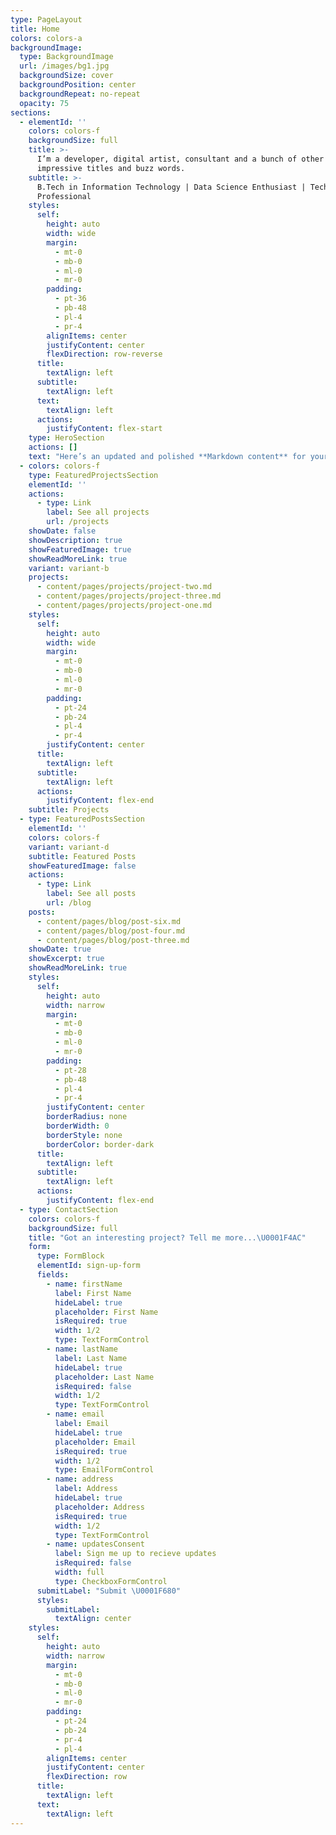```yaml
---
type: PageLayout
title: Home
colors: colors-a
backgroundImage:
  type: BackgroundImage
  url: /images/bg1.jpg
  backgroundSize: cover
  backgroundPosition: center
  backgroundRepeat: no-repeat
  opacity: 75
sections:
  - elementId: ''
    colors: colors-f
    backgroundSize: full
    title: >-
      I’m a developer, digital artist, consultant and a bunch of other
      impressive titles and buzz words.
    subtitle: >-
      B.Tech in Information Technology | Data Science Enthusiast | Tech
      Professional
    styles:
      self:
        height: auto
        width: wide
        margin:
          - mt-0
          - mb-0
          - ml-0
          - mr-0
        padding:
          - pt-36
          - pb-48
          - pl-4
          - pr-4
        alignItems: center
        justifyContent: center
        flexDirection: row-reverse
      title:
        textAlign: left
      subtitle:
        textAlign: left
      text:
        textAlign: left
      actions:
        justifyContent: flex-start
    type: HeroSection
    actions: []
    text: "Here’s an updated and polished **Markdown content** for your website, reflecting that you’ve completed your B.Tech and are currently working in a company. This version is professional, concise, and suitable for showcasing on your personal website or portfolio.\n\n---\n\n# **Pramod Kumar Maurya**  \n_B.Tech in Information Technology | Data Science Enthusiast | Tech Professional_  \n\n---\n\n\U0001F64F **Hello!**\n\nI’m **Pramod Kumar Maurya**, a passionate **tech professional** with a **B.Tech in Information Technology** from **Shri Ramswaroop Memorial College of Engineering & Management, Lucknow (UP)**. I recently graduated and am currently working as a **[Your Job Title]** at **[Your Company Name]**. My journey in technology has been driven by an insatiable curiosity and a commitment to continuous learning.\n\n---\n\n## **Education**\n\n- **B.Tech in Information Technology**  \n  Shri Ramswaroop Memorial College of Engineering & Management, Lucknow (UP) *(20XX - 20XX)*  \n  - Graduated with a strong foundation in software development, data science, and IT systems.  \n\n- **B.Sc and M.Sc in Physics**  \n  - Developed analytical and problem-solving skills through rigorous academic training.  \n\n- **B.Ed in Physics & Maths**  \n  - Reinforced my belief in the power of holistic education and lifelong learning.\n\n---\n\n## **Professional Experience**\n\n### **[Your Job Title]**  \n**[Your Company Name]** – *[Location]*  \n*(Month YYYY - Present)*  \n- [Briefly describe your role and responsibilities. For example: \"Developing scalable solutions using Python and Flask, analyzing data with Power BI, and optimizing workflows.\"]*  \n- [Highlight key achievements. For example: \"Automated reporting processes, reducing manual effort by 40%.\"]*  \n- [Mention tools/technologies used. For example: \"Proficient in PostgreSQL, Microsoft Power BI, and cloud-based platforms.\"]*\n\n---\n\n## **Technical Skills**\n\n### **Programming Languages**\n- Python, SQL, JavaScript  \n\n### **Data Science & Analytics**\n- Microsoft Power BI, Flask, Pandas, NumPy  \n\n### **Databases**\n- PostgreSQL, MySQL  \n\n### **Other Tools**\n- Git, MS Office Suite, REST APIs  \n\n---\n\n## **Certifications**\n\n- **Data Science Training**  \n  Completed a comprehensive training program with **Intenshala Training**, focusing on data visualization, analysis, and machine learning fundamentals.  \n\n- **Teaching Certifications**  \n  - CTET (Central Teacher Eligibility Test) – Both Papers  \n  - STET (State Teacher Eligibility Test)  \n\n- **Short Technical Courses**  \n  - CCC (Course on Computer Concepts)  \n  - PMKVY (Pradhan Mantri Kaushal Vikas Yojana) – Customer Service Training  \n\n---\n\n## **My Journey in Data Science**\n\nMy passion for **data science** was ignited during my training with **Intenshala**, where I gained hands-on experience in **data visualization**, **statistical analysis**, and **problem-solving** using tools like **Power BI** and **Flask**. I’m now applying these skills in real-world projects to drive innovation and efficiency.\n\n---\n\n## **My Philosophy**\n\nI believe in the power of **continuous learning** and **adaptability** in the ever-evolving tech landscape. As a professional, I strive to leverage technology to solve complex problems and create meaningful impact. Time should never be a barrier to pursuing one’s dreams, and I’m committed to pushing boundaries in my career.\n\n---\n\n## **What I’m Focused On**\n\nCurrently, I’m focused on:  \n- Developing scalable solutions using **Python**, **Flask**, and **PostgreSQL**.  \n- Leveraging **data-driven insights** to optimize workflows and improve decision-making.  \n- Staying updated with emerging technologies and contributing to innovative projects.\n\n---\n\n## **Let’s Connect!**\n\n\U0001F4E7 Email: [Your Email Address]  \n\U0001F310 LinkedIn: [Your LinkedIn Profile]  \n\U0001F4C2 GitHub: [Your GitHub Profile]  \n\n---\n\n© 2023 Pramod Kumar Maurya  \nAll rights reserved.\n\n---\n\n### **How to Use This Content**\n1. Replace placeholders like `[Your Job Title]`, `[Your Company Name]`, and `[Your Email Address]` with your actual details.\n2. Add specific achievements or projects under the **Professional Experience** section to make it more impactful.\n3. Copy and paste this Markdown into your website builder (e.g., GitHub Pages, WordPress, or any static site generator).\n\nThis version is professional, highlights your accomplishments, and positions you as a skilled tech professional ready to take on new challenges."
  - colors: colors-f
    type: FeaturedProjectsSection
    elementId: ''
    actions:
      - type: Link
        label: See all projects
        url: /projects
    showDate: false
    showDescription: true
    showFeaturedImage: true
    showReadMoreLink: true
    variant: variant-b
    projects:
      - content/pages/projects/project-two.md
      - content/pages/projects/project-three.md
      - content/pages/projects/project-one.md
    styles:
      self:
        height: auto
        width: wide
        margin:
          - mt-0
          - mb-0
          - ml-0
          - mr-0
        padding:
          - pt-24
          - pb-24
          - pl-4
          - pr-4
        justifyContent: center
      title:
        textAlign: left
      subtitle:
        textAlign: left
      actions:
        justifyContent: flex-end
    subtitle: Projects
  - type: FeaturedPostsSection
    elementId: ''
    colors: colors-f
    variant: variant-d
    subtitle: Featured Posts
    showFeaturedImage: false
    actions:
      - type: Link
        label: See all posts
        url: /blog
    posts:
      - content/pages/blog/post-six.md
      - content/pages/blog/post-four.md
      - content/pages/blog/post-three.md
    showDate: true
    showExcerpt: true
    showReadMoreLink: true
    styles:
      self:
        height: auto
        width: narrow
        margin:
          - mt-0
          - mb-0
          - ml-0
          - mr-0
        padding:
          - pt-28
          - pb-48
          - pl-4
          - pr-4
        justifyContent: center
        borderRadius: none
        borderWidth: 0
        borderStyle: none
        borderColor: border-dark
      title:
        textAlign: left
      subtitle:
        textAlign: left
      actions:
        justifyContent: flex-end
  - type: ContactSection
    colors: colors-f
    backgroundSize: full
    title: "Got an interesting project? Tell me more...\U0001F4AC"
    form:
      type: FormBlock
      elementId: sign-up-form
      fields:
        - name: firstName
          label: First Name
          hideLabel: true
          placeholder: First Name
          isRequired: true
          width: 1/2
          type: TextFormControl
        - name: lastName
          label: Last Name
          hideLabel: true
          placeholder: Last Name
          isRequired: false
          width: 1/2
          type: TextFormControl
        - name: email
          label: Email
          hideLabel: true
          placeholder: Email
          isRequired: true
          width: 1/2
          type: EmailFormControl
        - name: address
          label: Address
          hideLabel: true
          placeholder: Address
          isRequired: true
          width: 1/2
          type: TextFormControl
        - name: updatesConsent
          label: Sign me up to recieve updates
          isRequired: false
          width: full
          type: CheckboxFormControl
      submitLabel: "Submit \U0001F680"
      styles:
        submitLabel:
          textAlign: center
    styles:
      self:
        height: auto
        width: narrow
        margin:
          - mt-0
          - mb-0
          - ml-0
          - mr-0
        padding:
          - pt-24
          - pb-24
          - pr-4
          - pl-4
        alignItems: center
        justifyContent: center
        flexDirection: row
      title:
        textAlign: left
      text:
        textAlign: left
---
```

